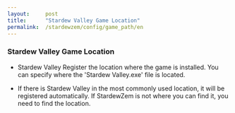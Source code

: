 ```yaml
---
layout:     post
title:      "Stardew Valley Game Location"
permalink:  /stardewzem/config/game_path/en
---
```


### **Stardew Valley Game Location**

* Stardew Valley Register the location where the game is installed. You can specify where the 'Stardew Valley.exe' file is located.

* If there is Stardew Valley in the most commonly used location, it will be registered automatically. If StardewZem is not where you can find it, you need to find the location. 

<br/>
<br/>
